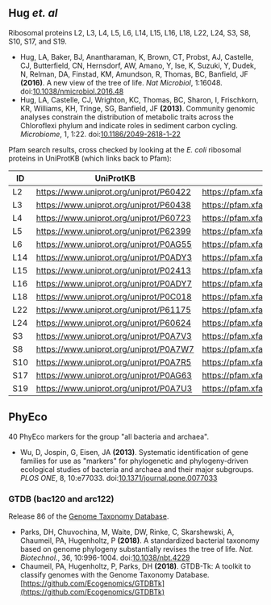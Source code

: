 ## Hug *et. al*

Ribosomal proteins L2, L3, L4, L5, L6, L14, L15, L16, L18, L22, L24, S3, S8, S10, S17, and S19.

- Hug, LA, Baker, BJ, Anantharaman, K, Brown, CT, Probst, AJ, Castelle, CJ, Butterfield, CN, Hernsdorf, AW, Amano, Y, Ise, K, Suzuki, Y, Dudek, N, Relman, DA, Finstad, KM, Amundson, R, Thomas, BC, Banfield, JF **(2016)**. A new view of the tree of life. *Nat Microbiol*, 1:16048. doi:[10.1038/nmicrobiol.2016.48](https://doi.org/10.1038/nmicrobiol.2016.48)
- Hug, LA, Castelle, CJ, Wrighton, KC, Thomas, BC, Sharon, I, Frischkorn, KR, Williams, KH, Tringe, SG, Banfield, JF **(2013)**. Community genomic analyses constrain the distribution of metabolic traits across the Chloroflexi phylum and indicate roles in sediment carbon cycling. *Microbiome*, 1, 1:22. doi:[10.1186/2049-2618-1-22](https://dx.doi.org/10.1186/2049-2618-1-22)

Pfam search results, cross checked by looking at the *E. coli* ribosomal proteins in UniProtKB (which links back to Pfam):

| ID | UniProtKB | Pfam |
| -- | -- | -- |
| L2 | https://www.uniprot.org/uniprot/P60422 | https://pfam.xfam.org/family/PF00181 |
| L3 | https://www.uniprot.org/uniprot/P60438 | https://pfam.xfam.org/family/PF00297 |
| L4 | https://www.uniprot.org/uniprot/P60723 |  https://pfam.xfam.org/family/PF00573 |
| L5 | https://www.uniprot.org/uniprot/P62399 | https://pfam.xfam.org/family/PF00281 |
| L6 | https://www.uniprot.org/uniprot/P0AG55 | https://pfam.xfam.org/family/PF00347 |
| L14 | https://www.uniprot.org/uniprot/P0ADY3 | https://pfam.xfam.org/family/PF00238 |
| L15 | https://www.uniprot.org/uniprot/P02413 | https://pfam.xfam.org/family/PF00828 |
| L16 | https://www.uniprot.org/uniprot/P0ADY7 | https://pfam.xfam.org/family/PF00252 |
| L18 | https://www.uniprot.org/uniprot/P0C018 | https://pfam.xfam.org/family/PF00861 |
| L22 | https://www.uniprot.org/uniprot/P61175 | https://pfam.xfam.org/family/PF00237 |
| L24 | https://www.uniprot.org/uniprot/P60624 | https://pfam.xfam.org/family/PF17136 |
| S3 | https://www.uniprot.org/uniprot/P0A7V3 | https://pfam.xfam.org/family/PF00189 |
| S8 | https://www.uniprot.org/uniprot/P0A7W7 | https://pfam.xfam.org/family/PF00410 |
| S10 | https://www.uniprot.org/uniprot/P0A7R5 | https://pfam.xfam.org/family/PF00338 |
| S17 | https://www.uniprot.org/uniprot/P0AG63 | https://pfam.xfam.org/family/PF00366 |
| S19 | https://www.uniprot.org/uniprot/P0A7U3 | https://pfam.xfam.org/family/PF00203 |


## PhyEco

40 PhyEco markers for the group "all bacteria and archaea".

- Wu, D, Jospin, G, Eisen, JA **(2013)**. Systematic identification of gene families for use as "markers" for phylogenetic and phylogeny-driven ecological studies of bacteria and archaea and their major subgroups. *PLOS ONE*, 8, 10:e77033. doi:[10.1371/journal.pone.0077033](https://dx.doi.org/10.1371/journal.pone.0077033)


### GTDB (bac120 and arc122)

Release 86 of the [Genome Taxonomy Database](http://gtdb.ecogenomic.org/).

- Parks, DH, Chuvochina, M, Waite, DW, Rinke, C, Skarshewski, A, Chaumeil, PA, Hugenholtz, P **(2018)**. A standardized bacterial taxonomy based on genome phylogeny substantially revises the tree of life. *Nat. Biotechnol.*, 36, 10:996-1004. doi:[10.1038/nbt.4229](https://dx.doi.org/10.1038/nbt.4229)
- Chaumeil, PA, Hugenholtz, P, Parks, DH **(2018)**. GTDB-Tk: A toolkit to classify genomes with the Genome Taxonomy Database. [https://github.com/Ecogenomics/GTDBTk](https://github.com/Ecogenomics/GTDBTk)
